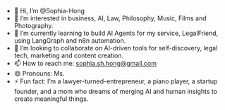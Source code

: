 - 👋 Hi, I’m @Sophia-Hong  
- 👀 I’m interested in business, AI, Law, Philosophy, Music, Films and Photography.  
- 🌱 I’m currently learning to build AI Agents for my service, LegalFriend, using LangGraph and n8n automation.  
- 💞️ I’m looking to collaborate on AI-driven tools for self-discovery, legal tech, marketing and content creation.  
- 📫 How to reach me: sophia.sh.hong@gmail.com  
- 😄 Pronouns: Ms.  
- ⚡ Fun fact: I’m a lawyer-turned-entrepreneur, a piano player, a startup founder, and a mom who dreams of merging AI and human insights to create meaningful things.  

<!---
Sophia-Hong/Sophia-Hong is a ✨ special ✨ repository because its `README.md` (this file) appears on your GitHub profile.
You can click the Preview link to take a look at your changes.
--->

